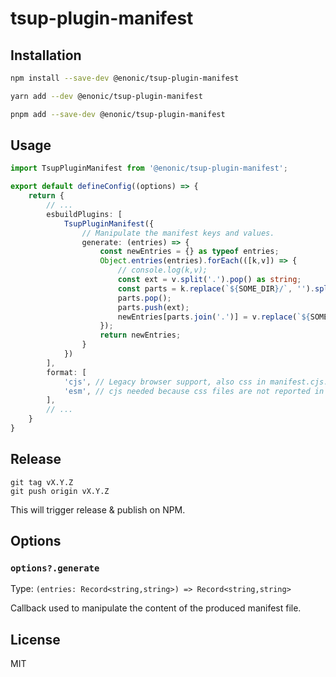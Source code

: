 # tsup-plugin-manifest

## Installation

```sh
npm install --save-dev @enonic/tsup-plugin-manifest
```

```sh
yarn add --dev @enonic/tsup-plugin-manifest
```

```sh
pnpm add --save-dev @enonic/tsup-plugin-manifest
```


## Usage

```ts
import TsupPluginManifest from '@enonic/tsup-plugin-manifest';

export default defineConfig((options) => {
    return {
        // ...
        esbuildPlugins: [
            TsupPluginManifest({
                // Manipulate the manifest keys and values.
                generate: (entries) => {
                    const newEntries = {} as typeof entries;
                    Object.entries(entries).forEach(([k,v]) => {
                        // console.log(k,v);
                        const ext = v.split('.').pop() as string;
                        const parts = k.replace(`${SOME_DIR}/`, '').split('.');
                        parts.pop();
                        parts.push(ext);
                        newEntries[parts.join('.')] = v.replace(`${SOME_DIR}/`, '');
                    });
                    return newEntries;
                }
            })
        ],
        format: [
            'cjs', // Legacy browser support, also css in manifest.cjs.json
            'esm', // cjs needed because css files are not reported in manifest.esm.json
        ],
        // ...
    }
}
```


## Release

````
git tag vX.Y.Z
git push origin vX.Y.Z
````

This will trigger release & publish on NPM.



## Options

### `options?.generate`

Type: `(entries: Record<string,string>) => Record<string,string>`

Callback used to manipulate the content of the produced manifest file.

## License

MIT
